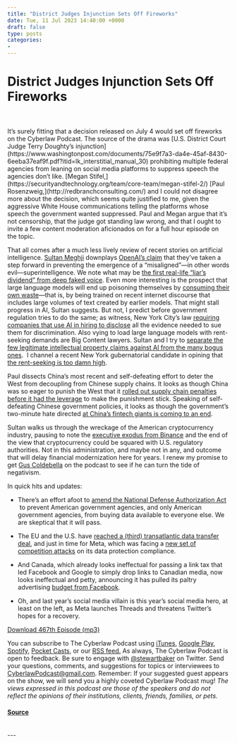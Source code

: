 ```yaml
---
title: "District Judges Injunction Sets Off Fireworks"
date: Tue, 11 Jul 2023 14:40:00 +0000
draft: false
type: posts
categories: 
- 
---
```

# District Judges Injunction Sets Off Fireworks

<br/>

<br/>
It’s surely fitting that a decision released on July 4 would set off fireworks on the Cyberlaw Podcast. The source of the drama was [U.S. District Court Judge Terry Doughty’s injunction](https://www.washingtonpost.com/documents/75e9f7a3-da4e-45af-8430-6eeba37eaf9f.pdf?itid=lk_interstitial_manual_30) prohibiting multiple federal agencies from leaning on social media platforms to suppress speech the agencies don’t like. [Megan Stifel,](https://securityandtechnology.org/team/core-team/megan-stifel-2/) [Paul Rosenzweig,](http://redbranchconsulting.com/) and I could not disagree more about the decision, which seems quite justified to me, given the aggressive White House communications telling the platforms whose speech the government wanted suppressed. Paul and Megan argue that it’s not censorship, that the judge got standing law wrong, and that I ought to invite a few content moderation aficionados on for a full hour episode on the topic.  

That all comes after a much less lively review of recent stories on artificial intelligence. [Sultan Meghji](https://carnegieendowment.org/experts/1778) downplays [OpenAI’s claim](https://techcrunch.com/2023/07/05/openai-is-forming-a-new-team-to-bring-superintelligent-ai-under-control/?utm_source=pocket_saves) that they’ve taken a step forward in preventing the emergence of a “misaligned”—in other words evil—superintelligence. We note what may be [the first real-life “liar’s dividend” from deep faked voice](https://restofworld.org/2023/indian-politician-leaked-audio-ai-deepfake/?utm_source=pocket_saves). Even more interesting is the prospect that large language models will end up poisoning themselves by [consuming their own waste](https://www.lightbluetouchpaper.org/2023/06/06/will-gpt-models-choke-on-their-own-exhaust/?utm_source=pocket_saves)—that is, by being trained on recent internet discourse that includes large volumes of text created by earlier models. That might stall progress in AI, Sultan suggests. But not, I predict before government regulation tries to do the same; as witness, New York City’s law [requiring companies that use AI in hiring to disclose](https://www.wsj.com/articles/new-york-city-starts-to-regulate-ai-used-in-hiring-tools-79a2260f?mod=djemalertNEWS&utm_source=pocket_saves) all the evidence needed to sue them for discrimination. Also vying to load large language models with rent-seeking demands are Big Content lawyers. Sultan and I try to [separate the few legitimate intellectual property claims against AI from the many bogus ones](https://www.financialexpress.com/business/blockchain-generative-ai-and-intellectual-property-rights-an-uneasy-co-existence-3126312/).  I channel a recent New York gubernatorial candidate in opining that [the rent-seeking is too damn high](https://en.wikipedia.org/wiki/Jimmy_McMillan). 

Paul dissects China’s most recent and self-defeating effort to deter the West from decoupling from Chinese supply chains. It looks as though China was so eager to punish the West that it [rolled out supply chain penalties](https://www.reuters.com/markets/commodities/china-adviser-warns-chipmaking-export-curbs-are-just-start-yellen-visit-looms-2023-07-05/?utm_source=pocket_saves) [before it had the leverage](https://www.reuters.com/technology/tsmc-does-not-expect-direct-production-impact-chinas-metal-export-curbs-2023-07-06/?utm_source=pocket_saves) to make the punishment stick. Speaking of self-defeating Chinese government policies, it looks as though the government’s two-minute hate directed [at China’s fintech giants is coming to an end](https://www.bloomberg.com/news/articles/2023-07-07/china-ends-probe-of-jack-ma-backed-ant-with-984-million-fine?leadSource=reddit_wall&utm_source=pocket_saves).

Sultan walks us through the wreckage of the American cryptocurrency industry, pausing to note the [executive exodus from Binance](https://fortune.com/crypto/2023/07/06/binance-crisis-executives-quit-changpeng-zhao-justice-department/) and the end of the view that cryptocurrency could be squared with U.S. regulatory authorities. Not in this administration, and maybe not in any, and outcome that will delay financial modernization here for years. I renew my promise to get [Gus Coldebella](https://www.linkedin.com/in/coldebella/) on the podcast to see if he can turn the tide of negativism. 

In quick hits and updates:

-   There’s an effort afoot to [amend the National Defense Authorization Act](https://www.wired.com/story/ndaa-2023-davidson-jacobs-fourth-amendment/?utm_source=pocket_saves)  to prevent American government agencies, and only American government agencies, from buying data available to everyone else. We are skeptical that it will pass. 
    
-   The EU and the U.S. have [reached a (third) transatlantic data transfer deal](https://www.politico.eu/article/eu-signs-off-on-data-transfers-deal-with-us/), and just in time for Meta, which was facing a [new set of competition attacks](https://techcrunch.com/2023/07/04/cjeu-meta-superprofiling-decision/?utm_source=pocket_saves) on its data protection compliance.
    
-   And Canada, which already looks ineffectual for passing a link tax that led Facebook and Google to simply drop links to Canadian media, now looks ineffectual and petty, announcing it has pulled its paltry advertising [budget from Facebook](https://www.bloomberg.com/news/articles/2023-07-05/canada-suspends-ads-on-facebook-instagram-in-feud-over-new-law?leadSource=reddit_wall&utm_source=pocket_saves).
    
-   Oh, and last year’s social media villain is this year’s social media hero, at least on the left, as Meta launches Threads and threatens Twitter’s hopes for a recovery.
    

[Download 467th Episode (mp3)](https://www.steptoe.com/podcasts/TheCyberlawPodcast-467.mp3)

You can subscribe to The Cyberlaw Podcast using [iTunes](https://itunes.apple.com/us/podcast/steptoe-cyberlaw-podcast/id830593115?mt=2), [Google Play](https://play.google.com/music/listen#/ps/Ikx2d2ncjvw6zuoq3zh4qp2i7qu), [Spotify](https://open.spotify.com/show/3Co2wdTUaZr4Xqnlxs4soG), [Pocket Casts](http://pcasts.in/steptoe), or our [RSS feed.](http://www.steptoe.com/feed-Cyberlaw.rss) As always, The Cyberlaw Podcast is open to feedback. Be sure to engage with [@stewartbaker](https://twitter.com/stewartbaker) on Twitter. Send your questions, comments, and suggestions for topics or interviewees to [CyberlawPodcast@gmail.com](mailto:CyberlawPodcast@gmail.com). Remember: If your suggested guest appears on the show, we will send you a highly coveted Cyberlaw Podcast mug! _The views expressed in this podcast are those of the speakers and do not reflect the opinions of their institutions, clients, friends, families, or pets._

#### [Source](https://sites.libsyn.com/52286/district-judges-injunction-sets-off-fireworks)

<br/>
---
